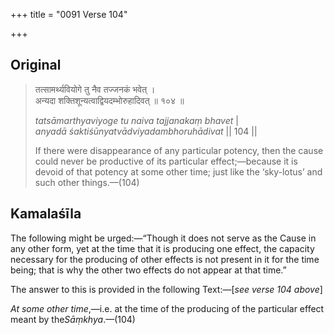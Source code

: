 +++
title = "0091 Verse 104"

+++
## Original 
>
> तत्सामर्थ्यवियोगे तु नैव तज्जनकं भवेत् ।  
> अन्यदा शक्तिशून्यत्वाद्वियदम्भोरुहादिवत् ॥ १०४ ॥ 
>
> *tatsāmarthyaviyoge tu naiva tajjanakaṃ bhavet* \|  
> *anyadā śaktiśūnyatvādviyadambhoruhādivat* \|\| 104 \|\| 
>
> If there were disappearance of any particular potency, then the cause could never be productive of its particular effect;—because it is devoid of that potency at some other time; just like the ‘sky-lotus’ and such other things.—(104)



## Kamalaśīla

The following might be urged:—“Though it does not serve as the Cause in any other form, yet at the time that it is producing one effect, the capacity necessary for the producing of other effects is not present in it for the time being; that is why the other two effects do not appear at that time.”

The answer to this is provided in the following Text:—[*see verse 104 above*]

*At some other time*,—i.e. at the time of the producing of the particular effect meant by the*Sāṃkhya*.—(104)



